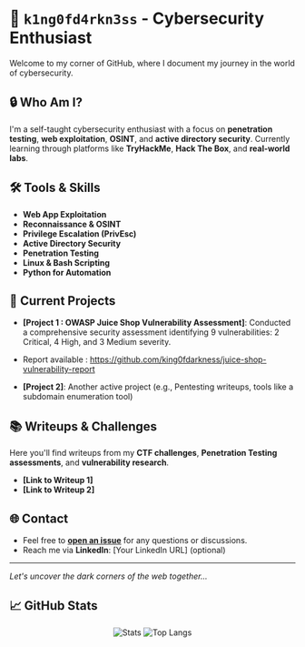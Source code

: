 # 👑 `k1ng0fd4rkn3ss` - Cybersecurity Enthusiast

Welcome to my corner of GitHub, where I document my journey in the world of cybersecurity.

## 🔒 Who Am I?
I'm a self-taught cybersecurity enthusiast with a focus on **penetration testing**, **web exploitation**, **OSINT**, and **active directory security**. Currently learning through platforms like **TryHackMe**, **Hack The Box**, and **real-world labs**.

## 🛠️ Tools & Skills
- **Web App Exploitation**  
- **Reconnaissance & OSINT**  
- **Privilege Escalation (PrivEsc)**  
- **Active Directory Security**  
- **Penetration Testing**  
- **Linux & Bash Scripting**  
- **Python for Automation**  

## 🚀 Current Projects
- **[Project 1 : OWASP Juice Shop Vulnerability Assessment]**: Conducted a comprehensive security assessment identifying 9 vulnerabilities: 2 Critical, 4 High, and 3 Medium severity.
- Report available : https://github.com/king0fdarkness/juice-shop-vulnerability-report
  
- **[Project 2]**: Another active project (e.g., Pentesting writeups, tools like a subdomain enumeration tool)

## 📚 Writeups & Challenges
Here you'll find writeups from my **CTF challenges**, **Penetration Testing assessments**, and **vulnerability research**.

- **[Link to Writeup 1]**
- **[Link to Writeup 2]**

## 🌐 Contact
- Feel free to **[open an issue](https://github.com/k1ng0fd4rkn3ss/issues)** for any questions or discussions.
- Reach me via **LinkedIn**: [Your LinkedIn URL] (optional)

---

*Let's uncover the dark corners of the web together...*


## 📈 GitHub Stats



<p align="center">
  <img src="https://github-readme-stats.vercel.app/api?username=king0fdarkness&show_icons=true&theme=tokyonight" alt="Stats" />
  <img src="https://github-readme-stats.vercel.app/api/top-langs/?username=king0fdarkness&layout=compact&theme=tokyonight" alt="Top Langs" />
</p>

